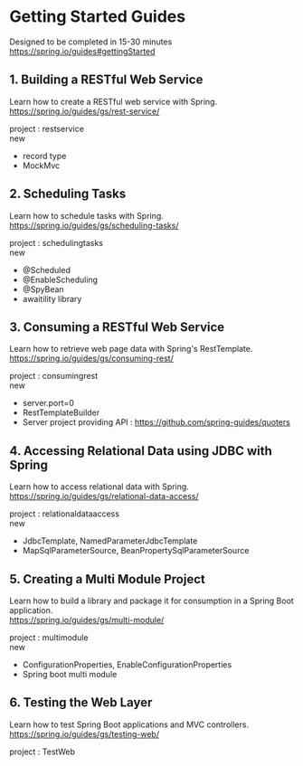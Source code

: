 # Getting Started Guides  
Designed to be completed in 15-30 minutes  
https://spring.io/guides#gettingStarted  


## 1. Building a RESTful Web Service  
  
Learn how to create a RESTful web service with Spring.  
https://spring.io/guides/gs/rest-service/  
  
project : restservice  
new
- record type
- MockMvc


## 2. Scheduling Tasks
  
Learn how to schedule tasks with Spring.  
https://spring.io/guides/gs/scheduling-tasks/  

project : schedulingtasks  
new
- @Scheduled
- @EnableScheduling
- @SpyBean
- awaitility library


## 3. Consuming a RESTful Web Service
  
Learn how to retrieve web page data with Spring's RestTemplate.  
https://spring.io/guides/gs/consuming-rest/  
  
project : consumingrest  
new  
- server.port=0  
- RestTemplateBuilder  
- Server project providing API : https://github.com/spring-guides/quoters  

## 4. Accessing Relational Data using JDBC with Spring
  
Learn how to access relational data with Spring.  
https://spring.io/guides/gs/relational-data-access/  
  
project : relationaldataaccess  
new  
- JdbcTemplate, NamedParameterJdbcTemplate  
- MapSqlParameterSource, BeanPropertySqlParameterSource  

## 5. Creating a Multi Module Project
  
Learn how to build a library and package it for consumption in a Spring Boot application.  
https://spring.io/guides/gs/multi-module/  
  
project : multimodule  
new  
- ConfigurationProperties, EnableConfigurationProperties  
- Spring boot multi module  
  
## 6. Testing the Web Layer
  
Learn how to test Spring Boot applications and MVC controllers.
https://spring.io/guides/gs/testing-web/  

project : TestWeb  
